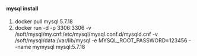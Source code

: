 #### mysql install 
1. docker pull mysql:5.7.18
2. docker run -d -p 3306:3306 -v /soft/mysql/my.cnf:/etc/mysql/mysql.conf.d/mysqld.cnf -v /soft/mysql/data:/var/lib/mysql -e MYSQL_ROOT_PASSWORD=123456 --name mymysql mysql:5.7.18
